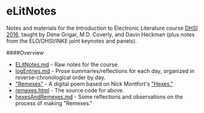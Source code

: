 # eLitNotes

Notes and materials for the Introduction to Electronic Literature course [DHSI 2016](http://dhsi.org/), taught by Dene Grigar, M.D. Coverly, and Davin Heckman (plus notes from the ELO/DHSI/INKE joint keynotes and panels).

####Overview

* [ELitNotes.md](ELitNotes.md) - Raw notes for the course.
* [logEntries.md](logEntries.md) - Prose summaries/reflections for each day, organized in reverse-chronological order by day.
* ["Remexes"](http://eltiffster.github.io/eLitNotes/remexes) - A digital poem based on Nick Montfort's ["Hexes."](http://nickm.com/poems/hexes)
* [remexes.html](remexes.html) - The source code for above.
* [hexesAndRemexes.md](hexesAndRemexes.md) - Some reflections and observations on the process of making "Remexes."
